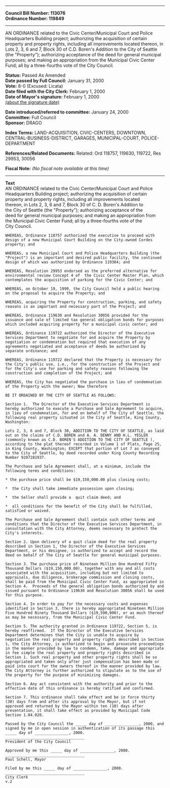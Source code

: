 * * * * *  
  
**Council Bill Number: [](#h0)[](#h2)113076**   
**Ordinance Number: 119849**  
  
* * * * *  
  
AN ORDINANCE related to the Civic Center/Municipal Court and Police Headquarters Building project; authorizing the acquisition of certain property and property rights, including all improvements located thereon, in Lots 2, 3, 6 and 7, Block 30 of C.D. Boren's Addition to the City of Seattle (the "Property"); authorizing acceptance of the deed for general municipal purposes; and making an appropriation from the Municipal Civic Center Fund; all by a three-fourths vote of the City Council.  
  
**Status:** Passed As Amended   
**Date passed by Full Council:** January 31, 2000   
**Vote:** 8-0 (Excused: Licata)   
**Date filed with the City Clerk:** February 1, 2000   
**Date of Mayor's signature:** February 1, 2000   
[(about the signature date)](/~public/approvaldate.htm)   
  
  
**Date introduced/referred to committee:** January 24, 2000   
**Committee:** Full Council   
**Sponsor:** DRAGO   
  
**Index Terms:** LAND-ACQUISITION, CIVIC-CENTERS, DOWNTOWN, CENTRAL-BUSINESS-DISTRICT, GARAGES, MUNICIPAL-COURT, POLICE-DEPARTMENT  
  
**References/Related Documents:** Related: Ord 118757, 119630, 119722, Res 29953, 30056  
  
**Fiscal Note:** *(No fiscal note available at this time)*  
  
* * * * *  
  
**Text**  
    AN ORDINANCE related to the Civic Center/Municipal Court and Police  
    Headquarters Building project; authorizing the acquisition of certain  
    property and property rights, including all improvements located  
    thereon, in Lots 2, 3, 6 and 7, Block 30 of C. D. Boren's Addition to  
    the City of Seattle (the "Property"); authorizing acceptance of the  
    deed for general municipal purposes; and making an appropriation from  
    the Municipal Civic Center Fund; all by a three-fourths vote of the  
    City Council.  
  
    WHEREAS, Ordinance 118757 authorized the executive to proceed with  
    design of a new Municipal Court Building on the City-owned Cordes  
    property; and  
  
    WHEREAS, a new Municipal Court and Police Headquarters Building (the  
    "Project") is an important and desired public facility, the continued  
    design of which was authorized by Ordinance 119304; and  
  
    WHEREAS, Resolution 29953 endorsed as the preferred alternative for  
    environmental review Concept 4 of  the Civic Center Master Plan, which  
    contemplates the acquisition of parking for the Civic Center; and  
  
    WHEREAS, on October 19, 1999, the City Council held a public hearing  
    on the proposal to acquire the Property; and  
  
    WHEREAS, acquiring the Property for construction, parking, and safety  
    reasons is an important and necessary part of the Project; and  
  
    WHEREAS, Ordinance 119630 and Resolution 30056 provided for the  
    issuance and sale of limited tax general obligation bonds for purposes  
    which included acquiring property for a municipal civic center; and  
  
    WHEREAS, Ordinance 119722 authorized the Director of the Executive  
    Services Department to negotiate for and acquire the Property by  
    negotiation or condemnation but required that execution of any  
    agreements negotiated and acceptance of deeds be authorized by  
    separate ordinance; and  
  
    WHEREAS, Ordinance 119722 declared that the Property is necessary for  
    the City's public use, i.e., for the construction of the Project and  
    for the City's use for parking and safety reasons following the  
    construction and completion of the Project; and  
  
    WHEREAS, the City has negotiated the purchase in lieu of condemnation  
    of the Property with the owner; Now therefore  
  
    BE IT ORDAINED BY THE CITY OF SEATTLE AS FOLLOWS:  
  
    Section 1.  The Director of the Executive Services Department is  
    hereby authorized to execute a Purchase and Sale Agreement to acquire,  
    in lieu of condemnation, for and on behalf of The City of Seattle, the  
    following real property situated in the City of Seattle, King County,  
    Washington:  
  
    Lots 2, 3, 6 and 7, Block 30, ADDITION TO THE CITY OF SEATTLE, as laid  
    out on the claims of C.D. BOREN and A. A. DENNY AND H.L. YESLER  
    (commonly known as C.D. BOREN'S ADDITION TO THE CITY OF SEATTLE ),  
    according to the plat thereof recorded in Volume 1 of Plats, Page 25,  
    in King County, Washington; EXCEPT that portion of Lot 7 as conveyed  
    to the City of Seattle, by deed recorded under King County Recording  
    Number 9207281937.  
  
    The Purchase and Sale Agreement shall, at a minimum, include the  
    following terms and conditions:  
  
    * the purchase price shall be $19,150,000.00 plus closing costs;  
  
    *  the City shall take immediate possession upon closing;  
  
    *  the Seller shall provide a  quit claim deed; and  
  
    *  all conditions for the benefit of the City shall be fulfilled,  
    satisfied or waived.  
  
    The Purchase and Sale Agreement shall contain such other terms and  
    conditions that the Director of the Executive Services Department, in  
    consultation with the City Attorney, deems necessary to protect the  
    City's interests.  
  
    Section 2. Upon delivery of a quit claim deed for the real property  
    described in Section 1, the Director of the Executive Services  
    Department, or his designee, is authorized to accept and record the  
    deed on behalf of The City of Seattle for general municipal purposes.  
  
    Section 3. The purchase price of Nineteen Million One Hundred Fifty  
    Thousand Dollars ($19,150,000.00), together with any and all costs  
    associated with the acquisition, including but not limited to  
    appraisals, due diligence, brokerage commission and closing costs,  
    shall be paid from the Municipal Civic Center Fund, as appropriated in  
    Section 4.  Proceeds of the general obligation bonds authorized by and  
    issued pursuant to Ordinance 119630 and Resolution 30056 shall be used  
    for this purpose.  
  
    Section 4. In order to pay for the necessary costs and expenses  
    identified in Section 3, there is hereby appropriated Nineteen Million  
    Five Hundred Ninety Thousand Dollars ($19,590,000), or as much thereof  
    as may be necessary, from the Municipal Civic Center Fund.  
  
    Section 5. The authority granted in Ordinance 119722, Section 5, is  
    hereby reaffirmed.  If the Director of the Executive Services  
    Department determines that the City is unable to acquire by  
    negotiation the real property and property rights described in Section  
    1, the City Attorney, is authorized to begin and prosecute proceedings  
    in the manner provided by law to condemn, take, damage and appropriate  
    in fee simple the real property and property rights described in  
    Section 1. Such real property and other property rights shall be so  
    appropriated and taken only after just compensation has been made or  
    paid into court for the owners thereof in the manner provided by law.  
    The City Attorney is further authorized to stipulate as to the use of  
    the property for the purpose of minimizing damages.  
  
    Section 6. Any act consistent with the authority and prior to the  
    effective date of this ordinance is hereby ratified and confirmed.  
  
    Section 7. This ordinance shall take effect and be in force thirty  
    (30) days from and after its approval by the Mayor, but if not  
    approved and returned by the Mayor within ten (10) days after  
    presentation, it shall take effect as provided by Municipal Code  
    Section 1.04.020.  
  
    Passed by the City Council the _____ day of _______________, 2000, and  
    signed by me in open session in authentication of its passage this  
    _____ day of _______________, 2000.  
    ___________________________________  
    President of the City Council  
  
    Approved by me this _____ day of _______________, 2000.  
    ___________________________________  
    Paul Schell, Mayor  
  
    Filed by me this _____ day of _______________, 2000.  
    ___________________________________  
    City Clerk  
    v.2  

